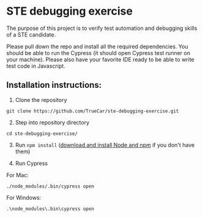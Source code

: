 # STE debugging exercise

The purpose of this project is to verify test automation and debugging skills of a STE candidate.


Please pull down the repo and install all the required dependencies.
You should be able to run the Cypress (it should open Cypress test runner on your machine).
Please also have your favorite IDE ready to be able to write test code in Javascript. 


## Installation instructions:

1. Clone the repository

```
git clone https://github.com/TrueCar/ste-debugging-exercise.git
```

2. Step into repository directory

```
cd ste-debugging-exercise/
```

3. Run `npm install` ([download and install Node and npm](https://www.npmjs.com/get-npm) if you don't have them)

4. Run Cypress

For Mac:
```
./node_modules/.bin/cypress open
```

For Windows:
```
.\node_modules\.bin\cypress open
```